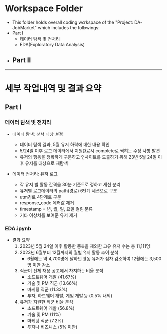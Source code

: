 # Workspace Folder
- This folder holds overall coding workspace of the "Project: DA-JobMarket" which includes the followings:
- Part I
    - 데이터 탐색 및 전처리
    - EDA(Exploratory Data Analysis)
- Part II
    - 

---
  
# 세부 작업내역 및 결과 요약
## Part I
### 데이터 탐색 및 전처리
- 데이터 탐색: 분석 대상 설정
    - 데이터 탐색 결과, 5월 유저 하락에 대한 내용 확인
    - 5/24일 이후 로그 데이터에서 지원완료시 complete로 찍히는 수정 사항 발견
    - 유저의 행동을 정확하게 구분하고 인사이트를 도출하기 위해 23년 5월 24일 이후 유저를 대상으로 재탐색

- 데이터 전처리: 유저 로그
    - 각 유저 별 활동 간격을 30분 기준으로 정하고 세션 분리
    - 유저별 로그데이터의 path(경로) 6단계 세션으로 구분
    - utm경로 4단계로 구분
    - response_code 에러값 제거
    - timestamp = 년, 월, 일, 요일 컬럼 분류
    - 기타 이상치를 보여준 유저 제거


### EDA.ipynb
- 결과 요약
    1. 2023년 5월 24일 이후 활동한 중복을 제외한 고유 유저 수는 총 11,111명
    2. 2023년 6월부터 12월까지의 월별 유저 활동 추이 분석
        - 6월에는 약 4,700명에 달하던 활동 유저가 점차 감소하여 12월에는 3,500명 미만 감소
    3. 직군이 전체 채용 공고에서 차지하는 비율 분석
        - 소프트웨어 개발 (41.67%)
        - 기술 및 PM 직군 (13.66%)
        - 마케팅 직군 (11.33%)
        - 투자, 하드웨어 개발, 게임 개발 등 (0.5% 내외)
    4. 유저가 지원한 직군 비율 분석
        - 소프트웨어 개발 (56.8%)
        - 기술 및 PM (11%)
        - 마케팅 직군 (7.2%)
        - 투자나 비즈니스 (5% 미만)
